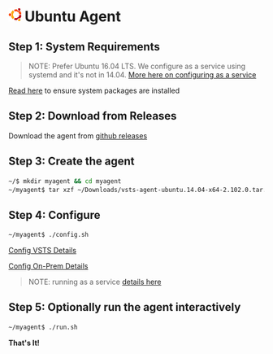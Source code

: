 # ![ubuntu](../res/ubuntu_med.png) Ubuntu Agent

## Step 1: System Requirements

> NOTE: Prefer Ubuntu 16.04 LTS.  We configure as a service using systemd and it's not in 14.04.  [More here on configuring as a service](nixsvc.md)

[Read here](../preview/latebreaking.md) to ensure system packages are installed

## Step 2: Download from Releases

Download the agent from [github releases](https://github.com/Microsoft/vsts-agent/releases/tag/v2.102.0)

## Step 3: Create the agent

```bash
~/$ mkdir myagent && cd myagent
~/myagent$ tar xzf ~/Downloads/vsts-agent-ubuntu.14.04-x64-2.102.0.tar.gz
```
## Step 4: Configure

```bash
~/myagent$ ./config.sh

```

[Config VSTS Details](configvsts.md)  

[Config On-Prem Details](configonprem.md)

> NOTE: running as a service [details here](nixsvc.md)

## Step 5: Optionally run the agent interactively

```bash
~/myagent$ ./run.sh
```

**That's It!**  

